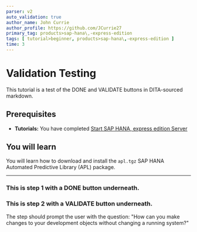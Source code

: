 ```yaml
---
parser: v2
auto_validation: true
author_name: John Currie
author_profile: https://github.com/JCurrie27
primary_tag: products>sap-hana\,-express-edition
tags: [ tutorial>beginner, products>sap-hana\,-express-edition ]
time: 3
---
```


# Validation Testing
<!-- description --> This tutorial is a test of the DONE and VALIDATE buttons in DITA-sourced markdown.

<!-- loio01b33edc1f6a441cba72b5938c60b8b4 -->

## Prerequisites
 - **Tutorials:**  You have completed [Start SAP HANA, express edition Server](http://developers.sap.com/tutorials/hxe-ua-getting-started-vm.html)  

## You will learn
You will learn how to download and install the `apl.tgz` SAP HANA Automated Predictive Library (APL) package.

---

### This is step 1 with a DONE button underneath.



### This is step 2 with a VALIDATE button underneath.


The step should prompt the user with the question: "How can you make changes to your development objects without changing a running system?"




